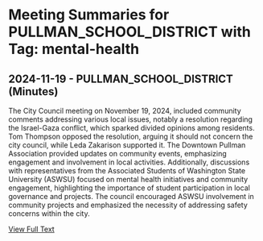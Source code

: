 # Meeting Summaries for PULLMAN_SCHOOL_DISTRICT with Tag: mental-health

## 2024-11-19 - PULLMAN_SCHOOL_DISTRICT (Minutes)

The City Council meeting on November 19, 2024, included community comments addressing various local issues, notably a resolution regarding the Israel-Gaza conflict, which sparked divided opinions among residents. Tom Thompson opposed the resolution, arguing it should not concern the city council, while Leda Zakarison supported it. The Downtown Pullman Association provided updates on community events, emphasizing engagement and involvement in local activities. Additionally, discussions with representatives from the Associated Students of Washington State University (ASWSU) focused on mental health initiatives and community engagement, highlighting the importance of student participation in local governance and projects. The council encouraged ASWSU involvement in community projects and emphasized the necessity of addressing safety concerns within the city.

[View Full Text](https://raw.githubusercontent.com/VoronoiPerspectives/WashingtonStateSchoolBoardExplorer/refs/heads/main/data/countries/usa/states/wa/counties/whitman/school_boards/pullman_school_district/2024/2024-11-19-council-minutes.txt)

